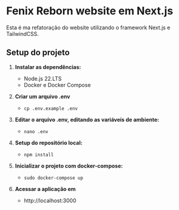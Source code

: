 # Fenix Reborn website em Next.js
Esta é ma refatoração do website utilizando o framework Next.js e TailwindCSS.
## Setup do projeto

1. **Instalar as dependências:**
    - Node.js 22.LTS
    - Docker e Docker Compose

2. **Criar um arquivo .env**
    - `cp .env.example .env`

2. **Editar o arquivo .env, editando as variáveis de ambiente:**
    - `nano .env`

3. **Setup do repositório local:**
    - `npm install`

4. **Inicializar o projeto com docker-compose:**
    - `sudo docker-compose up`

5. **Acessar a aplicação em**
    - http://localhost:3000